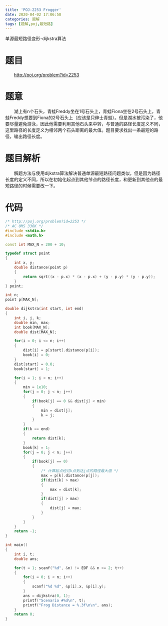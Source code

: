 ```yaml
---
title: 'POJ-2253 Frogger'
date: 2020-04-02 17:06:58
categories: 题解
tags: [题解,poj,最短路]
---
```

单源最短路径变形-dijkstra算法
<!-- more -->

# 题目
&emsp;&emsp;<http://poj.org/problem?id=2253>

# 题意
&emsp;&emsp;湖上有n个石头，青蛙Freddy坐在1号石头上，青蛙Fiona坐在2号石头上，青蛙Freddy想要到Fiona的2号石头上（应该是只绅士青蛙）。但是湖水被污染了，他要尽量避免游泳，因此他需要利用其他石头来中转，与普通的路径长度定义不同，这里路径的长度定义为相邻两个石头距离的最大值。题目要求找出一条最短的路径，输出路径长度。

# 题目解析
&emsp;&emsp;解题方法与使用dijkstra算法解决普通单源最短路径问题类似，但是因为路径长度的定义不同，所以在初始化起点到其他节点的路径长度，和更新到其他点的最短路径的时候需要改一下。

# 代码
```cpp
/* http://poj.org/problem?id=2253 */
/* AC 0MS 336K */
#include <stdio.h>
#include <math.h>

const int MAX_N = 200 + 10;

typedef struct point
{
	int x, y;
	double distance(point p)
	{
		return sqrt((x - p.x) * (x - p.x) + (y - p.y) * (y - p.y));
	}
} point;

int n;
point p[MAX_N];

double dijkstra(int start, int end)
{
	int i, j, k;
	double min, max;
	int book[MAX_N];
	double dist[MAX_N];

	for(i = 0; i <= n; i++)
	{
		dist[i] = p[start].distance(p[i]);
		book[i] = 0;
	}
	dist[start] = 0.0;
	book[start] = 1;

	for(i = 1; i < n; i++)
	{
		min = 1e10;
		for(j = 0; j < n; j++)
		{
			if(book[j] == 0 && dist[j] < min)
			{
				min = dist[j];
				k = j;
			}
		}
		if(k == end)
		{
			return dist[k];
		}
		book[k] = 1;
		for(j = 0; j < n; j++)
		{
			if(book[j] == 0)
			{
				/* 计算起点经过k点到达j点的路径最大值 */
				max = p[k].distance(p[j]);
				if(dist[k] > max)
				{
					max = dist[k];
				}
				if(dist[j] > max)
				{
					dist[j] = max;
				}
			}
		}
	}
	return -1;
}

int main()
{
	int i, t;
	double ans;

	for(t = 1; scanf("%d", &n) != EOF && n >= 2; t++)
	{
		for(i = 0; i < n; i++)
		{
			scanf("%d %d", &p[i].x, &p[i].y);
		}
		ans = dijkstra(0, 1);
		printf("Scenario #%d\n", t);
		printf("Frog Distance = %.3f\n\n", ans);
	}
	return 0;
}

```